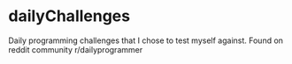 # dailyChallenges
Daily programming challenges that I chose to test myself against. Found on reddit community r/dailyprogrammer
